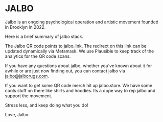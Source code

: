 # JALBO

Jalbo is an ongoing psychological operation and artistic movement founded in Brooklyn in 2022. 

Here is a brief summary of jalbo stack.

The Jalbo QR code points to jalbo.link. The redirect on this link can be updated dynamically via Metamask. We use Plausible to keep track of the analytics for the QR code scans. 

If you have any questions about jalbo, whether you've known about it for awhile or are just now finding out, you can contact jalbo via jalbo@jalborugs.com. 

If you want to get some QR code merch hit up jalbo.store. We have some cools stuff on there like shirts and hoodies. Its a dope way to rep jalbo and support the movement.

Stress less, and keep doing what you do!

Love,
Jalbo
